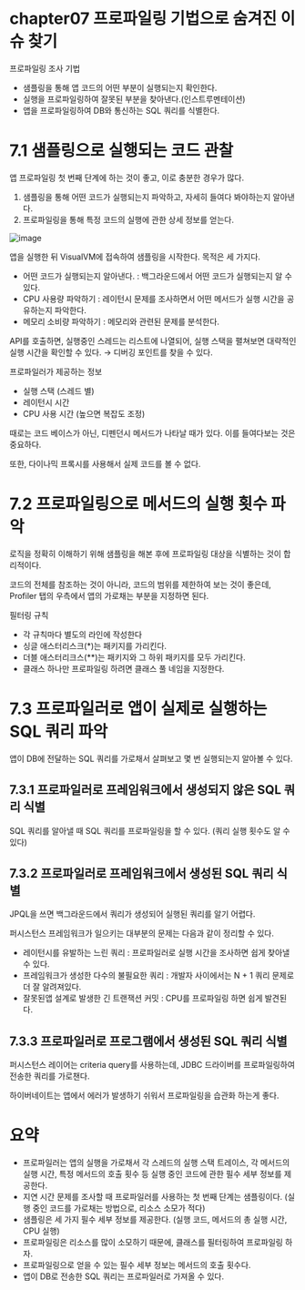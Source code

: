 # chapter07 프로파일링 기법으로 숨겨진 이슈 찾기

프로파일링 조사 기법

- 샘플링을 통해 앱 코드의 어떤 부분이 실행되는지 확인한다.
- 실행을 프로파일링하여 잘못된 부분을 찾아낸다.(인스트루멘테이션)
- 앱을 프로파일링하여 DB와 통신하는 SQL 쿼리를 식별한다.

# 7.1 샘플링으로 실행되는 코드 관찰

앱 프로파일링 첫 번째 단계에 하는 것이 좋고, 이로 충분한 경우가 많다.

1. 샘플링을 통해 어떤 코드가 실행되는지 파악하고, 자세히 들여다 봐야하는지 알아낸다.
2. 프로파일링을 통해 특정 코드의 실행에 관한 상세 정보를 얻는다.

![image](https://github.com/Deep-Dive-Study/troubleshooting-java/assets/85796588/78a97c71-706f-4b67-a33c-717a28969280)

앱을 실행한 뒤 VisualVM에 접속하여 샘플링을 시작한다. 목적은 세 가지다.

- 어떤 코드가 실행되는지 알아낸다. : 백그라운드에서 어떤 코드가 실행되는지 알 수 있다.
- CPU 사용량 파악하기 : 레이턴시 문제를 조사하면서 어떤 메서드가 실행 시간을 공유하는지 파악한다.
- 메모리 소비량 파악하기 : 메모리와 관련된 문제를 분석한다.

API를 호출하면, 실행중인 스레드는 리스트에 나열되어, 실행 스택을 펼쳐보면 대략적인 실행 시간을 확인할 수 있다. → 디버깅 포인트를 찾을 수 있다.

프로파일러가 제공하는 정보

- 실행 스택 (스레드 별)
- 레이턴시 시간
- CPU 사용 시간 (높으면 복잡도 조정)

때로는 코드 베이스가 아닌, 디펜던시 메서드가 나타날 때가 있다. 이를 들여다보는 것은 중요하다.

또한, 다이나믹 프록시를 사용해서 실제 코드를 볼 수 없다.

# 7.2 프로파일링으로 메서드의 실행 횟수 파악

로직을 정확히 이해하기 위해 샘플링을 해본 후에 프로파일링 대상을 식별하는 것이 합리적이다.

코드의 전체를 참조하는 것이 아니라, 코드의 범위를 제한하여 보는 것이 좋은데, Profiler 탭의 우측에서 앱의 가로채는 부분을 지정하면 된다.

필터링 규칙

- 각 규칙마다 별도의 라인에 작성한다
- 싱글 애스터리스크(*)는 패키지를 가리킨다.
- 더블 애스터리크스(**)는 패키지와 그 하위 패키지를 모두 가리킨다.
- 클래스 하나만 프로파일링 하려면 클래스 풀 네임을 지정한다.

# 7.3 프로파일러로 앱이 실제로 실행하는 SQL 쿼리 파악

앱이 DB에 전달하는 SQL 쿼리를 가로채서 살펴보고 몇 번 실행되는지 알아볼 수 있다.

## 7.3.1 프로파일러로 프레임워크에서 생성되지 않은 SQL 쿼리 식별

SQL 쿼리를 알아낼 때 SQL 쿼리를 프로파일링을 할 수 있다. (쿼리 실행 횟수도 알 수 있다)

## 7.3.2 프로파일러로 프레임워크에서 생성된 SQL 쿼리 식별

JPQL을 쓰면 백그라운드에서 쿼리가 생성되어 실행된 쿼리를 알기 어렵다.

퍼시스턴스 프레임워크가 일으키는 대부분의 문제는 다음과 같이 정리할 수 있다.

- 레이턴시를 유발하는 느린 쿼리 : 프로파일러로 실행 시간을 조사하면 쉽게 찾아낼 수 있다.
- 프레임워크가 생성한 다수의 불필요한 쿼리 : 개발자 사이에서는 N + 1 쿼리 문제로 더 잘 알려져있다.
- 잘못된앱 설계로 발생한 긴 트랜잭션 커밋 : CPU를 프로파일링 하면 쉽게 발견된다.

## 7.3.3 프로파일러로 프로그램에서 생성된 SQL 쿼리 식별

퍼시스턴스 레이어는 criteria query를 사용하는데, JDBC 드라이버를 프로파일링하여 전송한 쿼리를 가로챈다.

하이버네이트는 앱에서 에러가 발생하기 쉬워서  프로파일링을 습관화 하는게 좋다.

# 요약

- 프로파일러는 앱의 실행을 가로채서 각 스레드의 실행 스택 트레이스, 각 메서드의 실행 시간, 특정 메서드의 호출 횟수 등 실행 중인 코드에 관한 필수 세부 정보를 제공한다.
- 지연 시간 문제를 조사할 때 프로파일러를 사용하는 첫 번째 단계는 샘플링이다. (실행 중인 코드를 가로채는 방법으로, 리소스 소모가 적다)
- 샘플링은 세 가지 필수 세부 정보를 제공한다. (실행 코드, 메서드의 총 실행 시간, CPU 실행)
- 프로파일링은 리소스를 많이 소모하기 때문에, 클래스를 필터링하여 프로파일링 하자.
- 프로파일링으로 얻을 수 있는 필수 세부 정보는 메서드의 호출 횟수다.
- 앱이 DB로 전송한 SQL 쿼리는 프로파일러로 가져올 수 있다.
